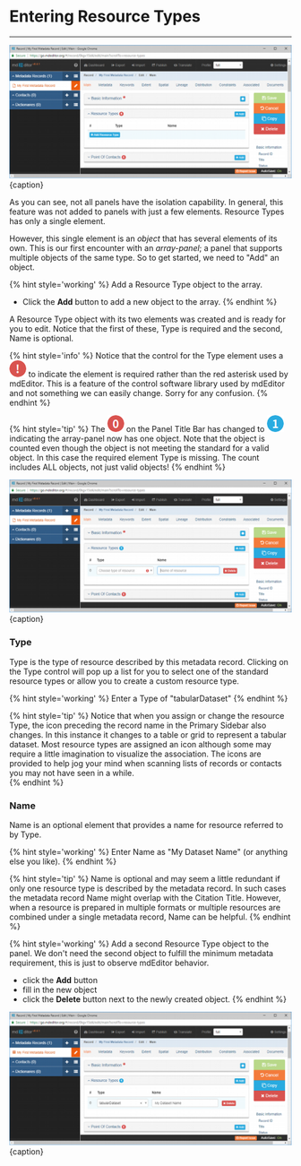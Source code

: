 # Entering Resource Types 
---

![Edit Window - Main - Resource Types](/assets/get-started/edit-window-main-resource-1.png){caption}

As you can see, not all panels have the isolation capability.  In general, this feature was not added to panels with just a few elements. <span class="md-panel">Resource Types</span> has only a single element.  

However, this single element is an *object* that has several elements of its own.  This is our first encounter with an *array-panel*; a panel that supports multiple objects of the same type.  So to get started, we need to "Add" an object.

{% hint style='working' %}
  Add a <span class="md-panel">Resource Type</span> object to the array.
  * Click the <strong class="btn btn-info btn-xs"> <i class="fa fa-plus"> </i> Add</strong> button to add a new object to the array.
{% endhint %}

A <span class="md-panel">Resource Type</span> object with its two elements was created and is ready for you to edit.  Notice that the first of these, <span class="md-element">Type</span> is required and the second, <span class="md-element">Name</span> is optional.  

{% hint style='info' %}
  Notice that the control for the <span class="md-element">Type</span> element uses a ![](/assets/bullets/bang-red.png) to indicate the element is required rather than the red asterisk used by mdEditor.  This is a feature of the control software library used by mdEditor and not something we can easily change.  Sorry for any confusion. 
{% endhint %}

{% hint style='tip' %}
  The ![](/assets/bullets/count-red.png) on the <span class="md-window">Panel Title Bar</span> has changed to ![](/assets/bullets/count-blue.png) indicating the array-panel now has one object.  Note that the object is counted even though the object is not meeting the standard for a valid object. In this case the required element <span class="md-element">Type</span> is missing.  The count includes ALL objects, not just valid objects!
{% endhint %}

![Edit Window - Main - Resource Type new object](/assets/get-started/edit-window-main-resource-2.png){caption}

### Type <i class="fa fa-asterisk required" title="Required"> </i>

<span class="md-element">Type</span> is the type of resource described by this metadata record.  Clicking on the <span class="md-element">Type</span> control will pop up a list for you to select one of the standard resource types or allow you to create a custom resource type.

{% hint style='working' %}
  Enter a <span class="md-element">Type</span> of "tabularDataset"
{% endhint %}

{% hint style='tip' %}
  Notice that when you assign or change the resource <span class="md-element">Type</span>, the icon preceding the record name in the <span class="md-window">Primary Sidebar</span> also changes.  In this instance it changes to a table or grid <i class="fa fa-table"> </i> to represent a tabular dataset.  Most resource types are assigned an icon although some may require a little imagination to visualize the association.  The icons are provided to help jog your mind when scanning lists of records or contacts you may not have seen in a while.  
{% endhint %}

### Name 
<span class="md-element">Name</span> is an optional element that provides a name for resource referred to by <span class="md-element">Type</span>.  

{% hint style='working' %}
  Enter <span class="md-element">Name</span> as "My Dataset Name" (or anything else you like).
{% endhint %}

{% hint style='tip' %}
  <span class="md-element">Name</span> is optional and may seem a little redundant if only one resource type is described by the metadata record.  In such cases the metadata record <span class="md-element">Name</span> might overlap with the <span class="md-panel">Citation</span> <span class="md-element">Title</span>.  However, when a resource is prepared in multiple formats or multiple resources are combined under a single metadata record, <span class="md-element">Name</span> can be helpful.
{% endhint %}

{% hint style='working' %}
  Add a second <span class="md-panel">Resource Type</span> object to the panel.  We don't need the second object to fulfill the minimum metadata requirement, this is just to observe mdEditor behavior.
  * click the <strong class="btn btn-info btn-xs"> <i class="fa fa-plus"> </i> Add</strong> button
  * fill in the new object
  * click the <strong class="btn btn-danger btn-xs"> <i class="fa fa-times"> </i> Delete</strong> button next to the newly created object. 
{% endhint %}

![Edit Window - Main - Resource Type complete object](/assets/get-started/edit-window-main-resource-3.png){caption}
